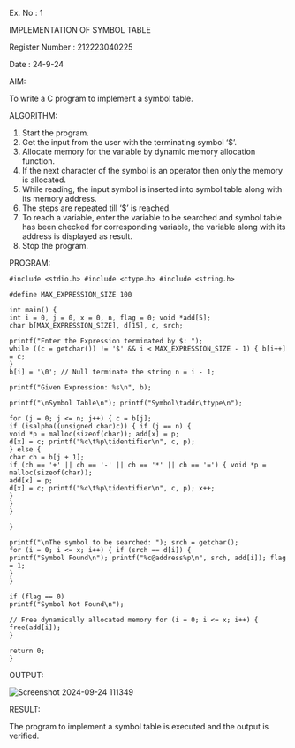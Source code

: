 Ex. No : 1

IMPLEMENTATION OF SYMBOL TABLE

Register Number : 212223040225

Date : 24-9-24

AIM:

To write a C program to implement a symbol table.

ALGORITHM:

1. Start the program.
2. Get the input from the user with the terminating symbol ‘$’.
3. Allocate memory for the variable by dynamic memory allocation function.
4. If the next character of the symbol is an operator then only the memory is allocated.
5. While reading, the input symbol is inserted into symbol table along with its memory address.
6. The steps are repeated till ‘$’ is reached.
7. To reach a variable, enter the variable to be searched and symbol table has been checked for corresponding variable, the 
   variable along with its address is displayed as result.
8. Stop the program.
   
PROGRAM:

```
#include <stdio.h> #include <ctype.h> #include <string.h>

#define MAX_EXPRESSION_SIZE 100

int main() {
int i = 0, j = 0, x = 0, n, flag = 0; void *add[5];
char b[MAX_EXPRESSION_SIZE], d[15], c, srch;

printf("Enter the Expression terminated by $: ");
while ((c = getchar()) != '$' && i < MAX_EXPRESSION_SIZE - 1) { b[i++] = c;
}
b[i] = '\0'; // Null terminate the string n = i - 1;

printf("Given Expression: %s\n", b);

printf("\nSymbol Table\n"); printf("Symbol\taddr\ttype\n");

for (j = 0; j <= n; j++) { c = b[j];
if (isalpha((unsigned char)c)) { if (j == n) {
void *p = malloc(sizeof(char)); add[x] = p;
d[x] = c; printf("%c\t%p\tidentifier\n", c, p);
} else {
char ch = b[j + 1];
if (ch == '+' || ch == '-' || ch == '*' || ch == '=') { void *p = malloc(sizeof(char));
add[x] = p;
d[x] = c; printf("%c\t%p\tidentifier\n", c, p); x++;
}
}
}

}

printf("\nThe symbol to be searched: "); srch = getchar();
for (i = 0; i <= x; i++) { if (srch == d[i]) {
printf("Symbol Found\n"); printf("%c@address%p\n", srch, add[i]); flag = 1;
}
}

if (flag == 0)
printf("Symbol Not Found\n");

// Free dynamically allocated memory for (i = 0; i <= x; i++) {
free(add[i]);
}

return 0;
}
```

OUTPUT:

![Screenshot 2024-09-24 111349](https://github.com/user-attachments/assets/fc36c006-6e61-49dc-b616-97ba241a809a)


RESULT:


The program to implement a symbol table is executed and the output is verified.
